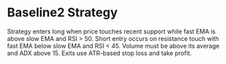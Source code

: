 # Baseline2 Strategy

Strategy enters long when price touches recent support while fast EMA is above slow EMA and RSI > 50. Short entry occurs on resistance touch with fast EMA below slow EMA and RSI < 45. Volume must be above its average and ADX above 15. Exits use ATR-based stop loss and take profit.

